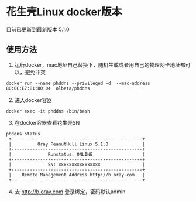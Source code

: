 # 花生壳Linux docker版本

目前已更新到最新版本 5.1.0

## 使用方法

1. 运行docker，mac地址自己替换下，随机生成或者用自己的物理网卡地址都可以，避免冲突
```shell
docker run --name phddns --privileged -d  --mac-address 80:0C:E7:81:B0:04  olbeta/phddns
```
2. 进入docker容器
```shell
docker exec -it phddns /bin/bash
```
3. 在docker容器查看花生壳SN
```shell
phddns status
 +--------------------------------------------------+
 |          Oray PeanutHull Linux 5.1.0             |
 +--------------------------------------------------+
 |              Runstatus: ONLINE                   |
 +--------------------------------------------------+
 |              SN: xxxxxxxxxxxxxxxx                |
 +--------------------------------------------------+
 |    Remote Management Address http://b.oray.com   |
 +--------------------------------------------------+
```
4. 去 http://b.oray.com 登录绑定，密码默认admin

